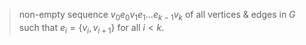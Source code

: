 >non-empty sequence $v_0e_0v_1e_1\dots e_{k-1}v_k$ of all vertices & edges in $G$ such that $e_i = \{v_i, v_{i+1} \}$ for all $i<k$. 